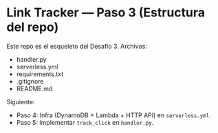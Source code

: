 # Link Tracker — Paso 3 (Estructura del repo)
Este repo es el esqueleto del Desafío 3.
Archivos:
- handler.py
- serverless.yml
- requirements.txt
- .gitignore
- README.md

Siguiente:
- Paso 4: Infra (DynamoDB + Lambda + HTTP API) en `serverless.yml`.
- Paso 5: Implementar `track_click` en `handler.py`.
